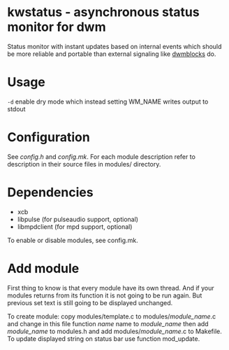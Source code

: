 # kwstatus - asynchronous status monitor for dwm

Status monitor with instant updates based on internal events which should be
more reliable and portable than external signaling like
[dwmblocks](https://github.com/torrinfail/dwmblocks) do. 

# Usage

  `-d` enable dry mode which instead setting WM_NAME writes output to stdout

# Configuration

See *config.h* and *config.mk*. For each module description refer to description in
their source files in modules/ directory.

# Dependencies

  * xcb
  * libpulse (for pulseaudio support, optional)
  * libmpdclient (for mpd support, optional)

To enable or disable modules, see config.mk.

# Add module

First thing to know is that every module have its own thread. And if your
modules returns from its function it is not going to be run again. But previous
set text is still going to be displayed unchanged.

To create module: copy modules/template.c to modules/_module_name_.c and change
in this file function _name_ name to _module_name_ then add _module_name_ to
modules.h and add modules/_module_name_.c to Makefile. To update displayed
string on status bar use function mod_update.
